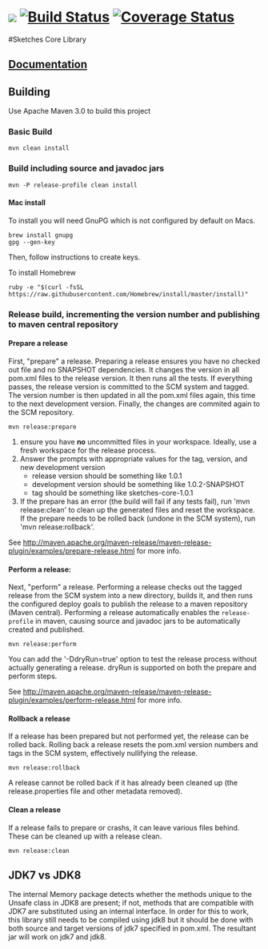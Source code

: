 [![][travis img]][travis]
[![Build Status](https://travis-ci.org/DataSketches/sketches-core.svg?branch=master)](https://travis-ci.org/DataSketches/sketches-core) [![Coverage Status](https://coveralls.io/repos/DataSketches/sketches-core/badge.svg?branch=master)](https://coveralls.io/r/DataSketches/sketches-core?branch=master)
=================

#Sketches Core Library

## [Documentation](https://datasketches.github.io)

## Building
Use Apache Maven 3.0 to build this project

### Basic Build
    mvn clean install

### Build including source and javadoc jars
    mvn -P release-profile clean install

#### Mac install
To install you will need GnuPG which is not configured by default on Macs.

    brew install gnupg
    gpg --gen-key

Then, follow instructions to create keys.

To install Homebrew
    
    ruby -e "$(curl -fsSL https://raw.githubusercontent.com/Homebrew/install/master/install)"

### Release build, incrementing the version number and publishing to maven central repository

#### Prepare a release
First, "prepare" a release. Preparing a release ensures you have no checked out file and no SNAPSHOT dependencies.
It changes the version in all pom.xml files to the release version. It then runs all the tests. If everything passes,
the release version is committed to the SCM system and tagged. The version number is then updated in all the pom.xml 
files again, this time to the next development version. Finally, the changes are commited again to the SCM repository.

    mvn release:prepare

1. ensure you have **no** uncommitted files in your workspace. Ideally, use a fresh workspace for the release process.
2. Answer the prompts with appropriate values for the tag, version, and new development version
    - release version should be something like 1.0.1
    - development version should be something like 1.0.2-SNAPSHOT
    - tag should be something like sketches-core-1.0.1
3. If the prepare has an error (the build will fail if any tests fail), run 'mvn release:clean' to clean up the 
generated files and reset the workspace. If the prepare needs to be rolled back (undone in the SCM system), run 'mvn release:rollback'.

See http://maven.apache.org/maven-release/maven-release-plugin/examples/prepare-release.html for more info.

#### Perform a release:
Next, "perform" a release. Performing a release checks out the tagged release from the SCM system into a new directory,
builds it, and then runs the configured deploy goals to publish the release to a maven repository (Maven central). Performing
a release automatically enables the `release-profile` in maven, causing source and javadoc jars to be automatically created 
and published.

    mvn release:perform

You can add the '-DdryRun=true' option to test the release process without actually generating a release. dryRun is 
supported on both the prepare and perform steps.

See http://maven.apache.org/maven-release/maven-release-plugin/examples/perform-release.html for more info.

#### Rollback a release
If a release has been prepared but not performed yet, the release can be rolled back. Rolling back a release resets
the pom.xml version numbers and tags in the SCM system, effectively nullifying the release.

    mvn release:rollback

A release cannot be rolled back if it has already been cleaned up (the release.properties file and other metadata removed).

#### Clean a release
If a release fails to prepare or crashs, it can leave various files behind. These can be cleaned up with a release clean.

    mvn release:clean

## JDK7 vs JDK8
The internal Memory package detects whether the methods unique to the Unsafe class in JDK8 are present; 
if not, methods that are compatible with JDK7 are substituted using an internal
interface.  In order for this to work, this library still needs to be compiled using jdk8 
but it should be done with both source and target versions of jdk7 specified in pom.xml. 
The resultant jar will work on jdk7 and jdk8.

[travis]:https://travis-ci.org//DataSketches/sketches-core/builds
[travis img]:https://secure.travis-ci.org/DataSketches/sketches-core.png?branch=master
